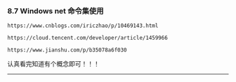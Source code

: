 ### 8.7 Windows net 命令集使用

    https://www.cnblogs.com/iriczhao/p/10469143.html
    
    https://cloud.tencent.com/developer/article/1459966
    
    https://www.jianshu.com/p/b35078a6f030
    
        

认真看完知道有个概念即可！！！

* * *